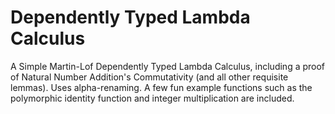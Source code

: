# Dependently Typed Lambda Calculus
A Simple Martin-Lof Dependently Typed Lambda Calculus, including a proof of Natural Number Addition's Commutativity (and all other requisite lemmas). Uses alpha-renaming. A few fun example functions such as the polymorphic identity function and integer multiplication are included.
